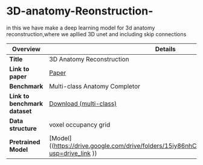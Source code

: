 # 3D-anatomy-Reonstruction-
in this we have make a deep learning model for 3d anatomy reconstruction,where we apllied 3D unet and including skip connections

| Overview       | Details |
| -------------- | ------- |
| **Title**      | 3D Anatomy Reconstruction |
| **Link to paper** | [Paper](https://arxiv.org/abs/2309.04956) |
| **Benchmark**  | Multi-class Anatomy Completor |
| **Link to benchmark dataset** | [Download (multi-class)]((https://files.icg.tugraz.at/f/b0623306eb9246be8c3c/?dl=1)) |
| **Data structure** | voxel occupancy grid |
| **Pretrained Model** | [Model]((https://drive.google.com/drive/folders/15iy86nhCFKLpnIPgxniZjJqspSbZv3Ub?usp=drive_link )) |
